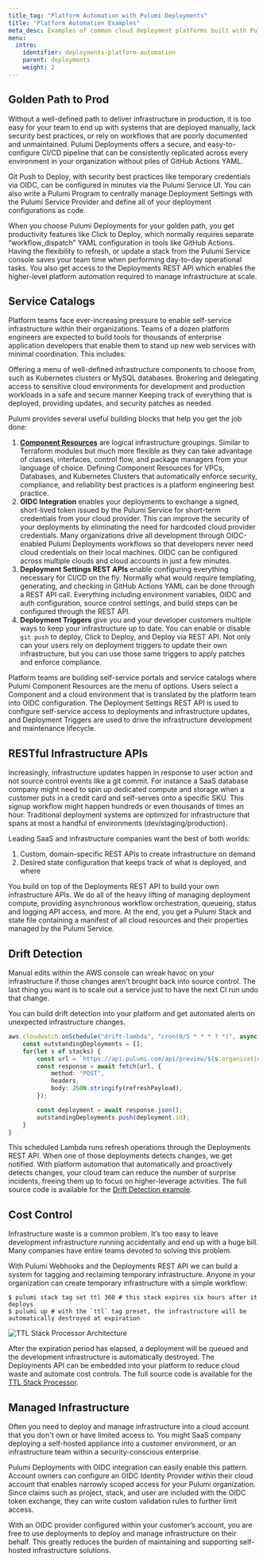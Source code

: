 ```yaml
---
title_tag: "Platform Automation with Pulumi Deployments"
title: "Platform Automation Examples"
meta_desc: Examples of common cloud deployment platforms built with Pulumi Deployments
menu:
  intro:
    identifier: deployments-platform-automation
    parent: deployments
    weight: 2
---
```


## Golden Path to Prod

Without a well-defined path to deliver infrastructure in production, it is too easy for your team to end up with systems that are deployed manually, lack security best practices, or rely on workflows that are poorly documented and unmaintained. Pulumi Deployments offers a secure, and easy-to-configure CI/CD pipeline that can be consistently replicated across every environment in your organization without piles of GitHub Actions YAML.

Git Push to Deploy, with security best practices like temporary credentials via OIDC, can be configured in minutes via the Pulumi Service UI. You can also write a Pulumi Program to centrally manage Deployment Settings with the Pulumi Service Provider and define all of your deployment configurations as code.

When you choose Pulumi Deployments for your golden path, you get productivity features like Click to Deploy, which normally requires separate “workflow_dispatch” YAML configuration in tools like GitHub Actions. Having the flexibility to refresh, or update a stack from the Pulumi Service console saves your team time when performing day-to-day operational tasks. You also get access to the Deployments REST API which enables the higher-level platform automation required to manage infrastructure at scale.

## Service Catalogs

Platform teams face ever-increasing pressure to enable self-service infrastructure within their organizations. Teams of a dozen platform engineers are expected to build tools for thousands of enterprise application developers that enable them to stand up new web services with minimal coordination. This includes:

Offering a menu of well-defined infrastructure components to choose from, such as Kubernetes clusters or MySQL databases.
Brokering and delegating access to sensitive cloud environments for development and production workloads in a safe and secure manner
Keeping track of everything that is deployed, providing updates, and security patches as needed.

Pulumi provides several useful building blocks that help you get the job done:

1. **[Component Resources](https://www.pulumi.com/docs/intro/concepts/resources/components/)** are logical infrastructure groupings. Similar to Terraform modules but much more flexible as they can take advantage of classes, interfaces, control flow, and package managers from your language of choice. Defining Component Resources for VPCs, Databases, and Kubernetes Clusters that automatically enforce security, compliance, and reliability best practices is a platform engineering best practice.
2. **OIDC Integration** enables your deployments to exchange a signed, short-lived token issued by the Pulumi Service for short-term credentials from your cloud provider. This can improve the security of your deployments by eliminating the need for hardcoded cloud provider credentials. Many organizations drive all development through OIDC-enabled Pulumi Deployments workflows so that developers never need cloud credentials on their local machines. OIDC can be configured across multiple clouds and cloud accounts in just a few minutes.
3. **Deployment Settings REST APIs** enable configuring everything necessary for CI/CD on the fly. Normally what would require templating, generating, and checking in GitHub Actions YAML can be done through a REST API call. Everything including environment variables, OIDC and auth configuration, source control settings, and build steps can be configured through the REST API.
4. **Deployment Triggers** give you and your developer customers multiple ways to keep your infrastructure up to date. You can enable or disable `git push` to deploy, Click to Deploy, and Deploy via REST API. Not only can your users rely on deployment triggers to update their own infrastructure, but you can use those same triggers to apply patches and enforce compliance.

Platform teams are building self-service portals and service catalogs where Pulumi Component Resources are the menu of options. Users select a Component and a cloud environment that is translated by the platform team into OIDC configuration. The Deployment Settings REST API is used to configure self-service access to deployments and infrastructure updates, and Deployment Triggers are used to drive the infrastructure development and maintenance lifecycle.

## RESTful Infrastructure APIs

Increasingly, infrastructure updates happen in response to user action and not source control events like a git commit. For instance a SaaS database company might need to spin up dedicated compute and storage when a customer puts in a credit card and self-serves onto a specific SKU. This signup workflow might happen hundreds or even thousands of times an hour. Traditional deployment systems are optimized for infrastructure that spans at most a handful of environments (dev/staging/production).

Leading SaaS and infrastructure companies want the best of both worlds:

1. Custom, domain-specific REST APIs to create infrastructure on demand
2. Desired state configuration that keeps track of what is deployed, and where

You build on top of the Deployments REST API to build your own infrastructure APIs. We do all of the heavy lifting of managing deployment compute, providing asynchronous workflow orchestration,  queueing, status and logging API access, and more. At the end, you get a Pulumi Stack and state file containing a manifest of all cloud resources and their properties managed by the Pulumi Service.


## Drift Detection

Manual edits within the AWS console can wreak havoc on your infrastructure if those changes aren’t brought back into source control. The last thing you want is to scale out a service just to have the next CI run undo that change.

You can build drift detection into your platform and get automated alerts on unexpected infrastructure changes.

```ts
aws.cloudwatch.onSchedule("drift-lambda", "cron(0/5 * * * ? *)", async() => {
    const outstandingDeployments = [];
    for(let s of stacks) {
        const url = `https://api.pulumi.com/api/preview/${s.organization}/${s.project}/${s.stack}/deployments`;
        const response = await fetch(url, {
            method: "POST",
            headers,
            body: JSON.stringify(refreshPayload),
        });

        const deployment = await response.json();
        outstandingDeployments.push(deployment.id);
    }
}
```

This scheduled Lambda runs refresh operations through the Deployments REST API. When one of those deployments detects changes, we get notified. With platform automation that automatically and proactively detects changes, your cloud team can reduce the number of surprise incidents, freeing them up to focus on higher-leverage activities. The full source code is available for the [Drift Detection example](https://github.com/pulumi/deploy-demos/tree/main/pulumi-programs/drift-detection).

## Cost Control

Infrastructure waste is a common problem. It’s too easy to leave development infrastructure running accidentally and end up with a huge bill. Many companies have entire teams devoted to solving this problem.

With Pulumi Webhooks and the Deployments REST API we can build a system for tagging and reclaiming temporary infrastructure. Anyone in your organization can create temporary infrastructure with a simple workflow:

```console
$ pulumi stack tag set ttl 360 # this stack expires six hours after it deploys
$ pulumi up # with the `ttl` tag preset, the infrastructure will be automatically destroyed at expiration
```

![TTL Stack Processor Architecture](../ttl.png)

After the expiration period has elapsed, a deployment will be queued and the development infrastructure is automatically destroyed. The Deployments API can be embedded into your platform to reduce cloud waste and automate cost controls. The full source code is available for the [TTL Stack Processor](https://github.com/pulumi/deploy-demos/tree/main/pulumi-programs/ttl-stacks).

## Managed Infrastructure

Often you need to deploy and manage infrastructure into a cloud account that you don't own or have limited access to. You might SaaS company deploying a self-hosted appliance into a customer environment, or an infrastructure team within a security-conscious enterprise.

Pulumi Deployments with OIDC integration can easily enable this pattern. Account owners can configure an OIDC Identity Provider within their cloud account that enables narrowly scoped access for your Pulumi organization. Since claims such as project, stack, and user are included with the OIDC token exchange, they can write custom validation rules to further limit access.

With an OIDC provider configured within your customer’s account, you are free to use deployments to deploy and manage infrastructure on their behalf. This greatly reduces the burden of maintaining and supporting self-hosted infrastructure solutions.
